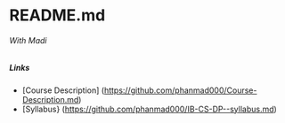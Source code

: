 # README.md
###### With Madi

##### Links
* [Course Description] (https://github.com/phanmad000/Course-Description.md)
* [Syllabus} (https://github.com/phanmad000/IB-CS-DP--syllabus.md)
